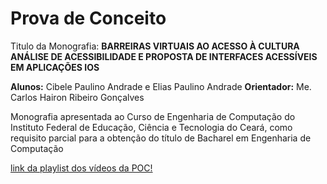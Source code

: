 # Prova de Conceito

Titulo da Monografia: **BARREIRAS VIRTUAIS AO ACESSO À CULTURA
ANÁLISE DE ACESSIBILIDADE E PROPOSTA DE INTERFACES ACESSÍVEIS EM APLICAÇÕES IOS**

**Alunos:** Cibele Paulino Andrade e Elias Paulino Andrade
**Orientador:** Me. Carlos Hairon Ribeiro Gonçalves

Monografia apresentada ao Curso de Engenharia de Computação do  Instituto Federal de Educação, Ciência e Tecnologia do Ceará, como requisito parcial para a obtenção do título de Bacharel em Engenharia de Computação


[link da playlist dos vídeos da POC!](https://www.youtube.com/watch?v=fV4nASHwkJQ&list=PLDNImA_YrOTNJnS3lIWCUozZZfjQkdHaj)
